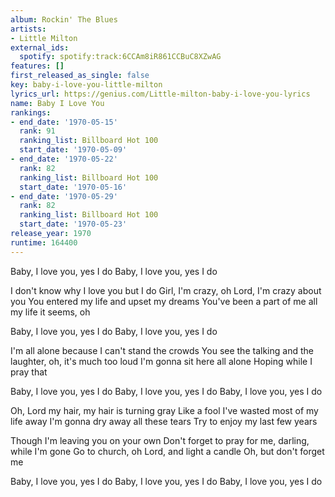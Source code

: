 ```yaml
---
album: Rockin' The Blues
artists:
- Little Milton
external_ids:
  spotify: spotify:track:6CCAm8iR861CCBuC8XZwAG
features: []
first_released_as_single: false
key: baby-i-love-you-little-milton
lyrics_url: https://genius.com/Little-milton-baby-i-love-you-lyrics
name: Baby I Love You
rankings:
- end_date: '1970-05-15'
  rank: 91
  ranking_list: Billboard Hot 100
  start_date: '1970-05-09'
- end_date: '1970-05-22'
  rank: 82
  ranking_list: Billboard Hot 100
  start_date: '1970-05-16'
- end_date: '1970-05-29'
  rank: 82
  ranking_list: Billboard Hot 100
  start_date: '1970-05-23'
release_year: 1970
runtime: 164400
---
```

Baby, I love you, yes I do
Baby, I love you, yes I do

I don't know why I love you but I do
Girl, I'm crazy, oh Lord, I'm crazy about you
You entered my life and upset my dreams
You've been a part of me all my life it seems, oh

Baby, I love you, yes I do
Baby, I love you, yes I do

I'm all alone because I can't stand the crowds
You see the talking and the laughter, oh, it's much too loud
I'm gonna sit here all alone
Hoping while I pray that 

Baby, I love you, yes I do
Baby, I love you, yes I do
Baby, I love you, yes I do

Oh, Lord my hair, my hair is turning gray
Like a fool I've wasted most of my life away
I'm gonna dry away all these tears
Try to enjoy my last few years

Though I'm leaving you on your own
Don't forget to pray for me, darling, while I'm gone
Go to church, oh Lord, and light a candle
Oh, but don't forget me

Baby, I love you, yes I do
Baby, I love you, yes I do
Baby, I love you, yes I do
